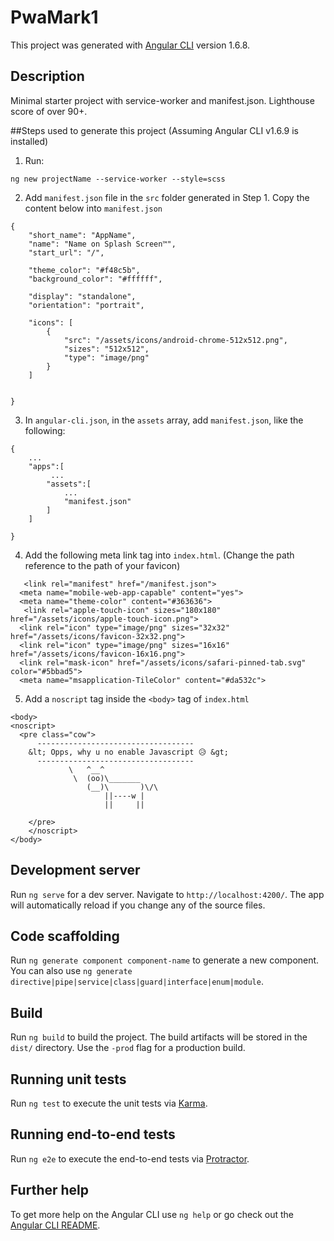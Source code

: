 # PwaMark1

This project was generated with [Angular CLI](https://github.com/angular/angular-cli) version 1.6.8.

## Description

Minimal starter project with service-worker and manifest.json. Lighthouse score of over 90+.

##Steps used to generate this project
(Assuming Angular CLI v1.6.9 is installed)

1. Run:

```
ng new projectName --service-worker --style=scss
```

2. Add `manifest.json` file in the `src` folder generated in Step 1. Copy the content below into `manifest.json`

```
{
    "short_name": "AppName",
    "name": "Name on Splash Screen™",
    "start_url": "/",

    "theme_color": "#f48c5b",
    "background_color": "#ffffff",

    "display": "standalone",
    "orientation": "portrait",

    "icons": [
        {
            "src": "/assets/icons/android-chrome-512x512.png",
            "sizes": "512x512",
            "type": "image/png"
        }
    ]


}
```

3. In `angular-cli.json`, in the `assets` array, add `manifest.json`, like the following:

```
{
    ...
    "apps":[
         ...
        "assets":[
            ...
            "manifest.json"
        ]
    ]

}
```

4. Add the following meta link tag into `index.html`. (Change the path reference to the path of your favicon)

```
   <link rel="manifest" href="/manifest.json">
  <meta name="mobile-web-app-capable" content="yes">
  <meta name="theme-color" content="#363636">
   <link rel="apple-touch-icon" sizes="180x180" href="/assets/icons/apple-touch-icon.png">
  <link rel="icon" type="image/png" sizes="32x32" href="/assets/icons/favicon-32x32.png">
  <link rel="icon" type="image/png" sizes="16x16" href="/assets/icons/favicon-16x16.png">
  <link rel="mask-icon" href="/assets/icons/safari-pinned-tab.svg" color="#5bbad5">
  <meta name="msapplication-TileColor" content="#da532c">
```
  5. Add a `noscript` tag inside the `<body>` tag of `index.html`

  ```
  <body>
  <noscript>
    <pre class="cow">
        -----------------------------------
      &lt; Opps, why u no enable Javascript 😥 &gt;
        -----------------------------------
               \   ^__^ 
                \  (oo)\_______
                   (__)\       )\/\
                       ||----w |
                       ||     ||
          
      </pre>
      </noscript>
</body>

  ```

## Development server

Run `ng serve` for a dev server. Navigate to `http://localhost:4200/`. The app will automatically reload if you change any of the source files.

## Code scaffolding

Run `ng generate component component-name` to generate a new component. You can also use `ng generate directive|pipe|service|class|guard|interface|enum|module`.

## Build

Run `ng build` to build the project. The build artifacts will be stored in the `dist/` directory. Use the `-prod` flag for a production build.

## Running unit tests

Run `ng test` to execute the unit tests via [Karma](https://karma-runner.github.io).

## Running end-to-end tests

Run `ng e2e` to execute the end-to-end tests via [Protractor](http://www.protractortest.org/).

## Further help

To get more help on the Angular CLI use `ng help` or go check out the [Angular CLI README](https://github.com/angular/angular-cli/blob/master/README.md).
